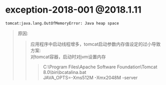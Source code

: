 # exception-2018-001 @2018.1.11
    tomcat:java.lang.OutOfMemoryError: Java heap space
>原因:<br>
>>应用程序中启动线程增多，tomcat启动参数内存值设定的过小导致<br>
>方案:<br>
>>对tomcat容器，启动时对jvm设置内存<br>
>>>C:\Program Files\Apache Software Foundation\Tomcat 8.0\bin\bcatalina.bat<br>
>>>JAVA_OPTS=-Xms512M -Xmx2048M -server<br>
